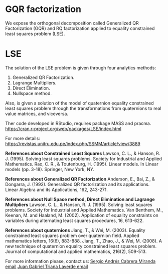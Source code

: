 # **GQR factorization**
We expose the orthogonal decomposition called Generalized QR Factorization (GQR) and RQ factorization applied to equality constrained least squares problem (LSE).

# **LSE**
The solution of the LSE problem is given through four analytics methods:
1. Generalized QR Factorization.
2. Lagrange Multipliers.
3. Direct Elimination.
4. Nullspace method.

Also, is given a solution of the model of quaternion equality constrained least squares problem through the transformations from quaternions to real value matrices, and viceversa.

Ther code developed in RStudio, requires package MASS and pracma.
https://cran.r-project.org/web/packages/LSE/index.html

For more details:
https://revistas.unitru.edu.pe/index.php/SSMM/article/view/3889

**References about Constrained Least Squares**
Lawson, C. L., & Hanson, R. J. (1995). Solving least squares problems. Society for Industrial and Applied Mathematics.
Rao, C. R., & Toutenburg, H. (1995). Linear models. In Linear models (pp. 3-18). Springer, New York, NY.

**References about Generalized QR Factorization**
Anderson, E., Bai, Z., & Dongarra, J. (1992). Generalized QR factorization and its applications. Linear Algebra and its Applications, 162, 243-271.

**References about Null Space method, Direct Elimination and Lagrange Multipliers**
Lawson, C. L., & Hanson, R. J. (1995). Solving least squares problems. Society for Industrial and Applied Mathematics.
Van Benthem, M., Keenan, M. and Haaland, M. (2002). Application of equality constraints on variables during alternating least squares procedures, 16, 613-622.

**References about quaternions**
Jiang, T., & Wei, M. (2003). Equality constrained least squares problem over quaternion field. Applied mathematics letters, 16(6), 883-888.
Jiang, T., Zhao, J., & Wei, M. (2008). A new technique of quaternion equality constrained least squares problem. Journal of computational and applied mathematics, 216(2), 509-513.

For more information please, contact us:
[Sergio Andrés Cabrera Miranda email](sergioa.cabreram@ecci.edu.co)
[Juan Gabriel Triana Laverde email](jtrianal@unal.edu.co)
